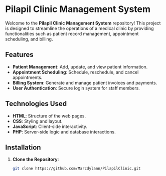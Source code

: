 # Pilapil Clinic Management System

Welcome to the **Pilapil Clinic Management System** repository! This project is designed to streamline the operations of a medical clinic by providing functionalities such as patient record management, appointment scheduling, and billing.

## Features

- **Patient Management**: Add, update, and view patient information.
- **Appointment Scheduling**: Schedule, reschedule, and cancel appointments.
- **Billing System**: Generate and manage patient invoices and payments.
- **User Authentication**: Secure login system for staff members.

## Technologies Used

- **HTML**: Structure of the web pages.
- **CSS**: Styling and layout.
- **JavaScript**: Client-side interactivity.
- **PHP**: Server-side logic and database interactions.

## Installation

1. **Clone the Repository**:
   ```bash
   git clone https://github.com/Marcdylann/PilapilClinic.git
